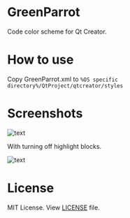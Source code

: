 # GreenParrot
Code color scheme for Qt Creator.

# How to use
Copy GreenParrot.xml to `%OS specific directory%/QtProject/qtcreator/styles`

# Screenshots

![text](http://image.ibb.co/mTTSyH/snapshot_2017_05_10_17_10_28.png)

With turning off highlight blocks.

![text](http://image.ibb.co/cPs4dH/snapshot_2017_05_10_17_59_51.png)

# License
MIT License. View [LICENSE](https://github.com/kachsheev/GreenParrot/blob/master/LICENSE) file. 
